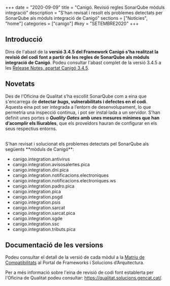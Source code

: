 +++
date        = "2020-09-09"
title       = "Canigó. Revisió regles SonarQube mòduls integració"
description = "S'han revisat i resolt els problemes detectats per SonarQube als mòduls integració de Canigó"
sections    = ["Notícies", "home"]
categories  = ["canigo"]
#key         = "SETEMBRE2020"
+++

## Introducció

Dins de l'abast de la **versió 3.4.5 del Framework Canigó s'ha realitzat la revisió del codi font a partir de les regles
de SonarQube als mòduls integració de Canigó**. Podeu consultar l'abast complet de la versió 3.4.5 a les
[Release Notes, apartat Canigó 3.4.5](/canigo-download-related/release-notes-canigo-34).

## Novetats

Des de l'Oficina de Qualitat s’ha escollit SonarQube com a eina que s'encarrega de **detectar _bugs_, vulnerabilitats i
defectes en el codi**. Aquesta eina pot ser integrada a l’entorn de desenvolupament, lo que permetria una inspecció continua, i
pot ser instal·lada a un servidor. S'han definit unes portes o **_Quality Gates_ amb unes mesures mínimes que han d’acomplir els lliurables**,
que els proveïdors hauran de configurar en els seus respectius entorns.

<br/>
S'han revisat i solucionat els problemes detectats pel SonarQube als següents **mòduls de Canigó**:

* canigo.integration.antivirus
* canigo.integration.avisosalertes.pica
* canigo.integration.dni.pica
* canigo.integration.notificacions.electroniques
* canigo.integration.notificacions.electroniques.ws
* canigo.integration.padro.pica
* canigo.integration.pica
* canigo.integration.psgd
* canigo.integration.psis
* canigo.integration.sarcat
* canigo.integration.sarcat.pica
* canigo.integration.sgde
* canigo.integration.ssc
* canigo.integration.tributs.pica


## Documentació de les versions

Podeu consultar el detall de la versió de cada mòdul a la [Matriu de Compatibilitats](/canigo-download-related/matrius-compatibilitats/)
al Portal de Frameworks i Solucions d’Arquitectura.

Per a més informació sobre l'eina de revisió de codi font establerta per l'Oficina de Qualitat podeu
consultar: https://qualitat.solucions.gencat.cat/.

